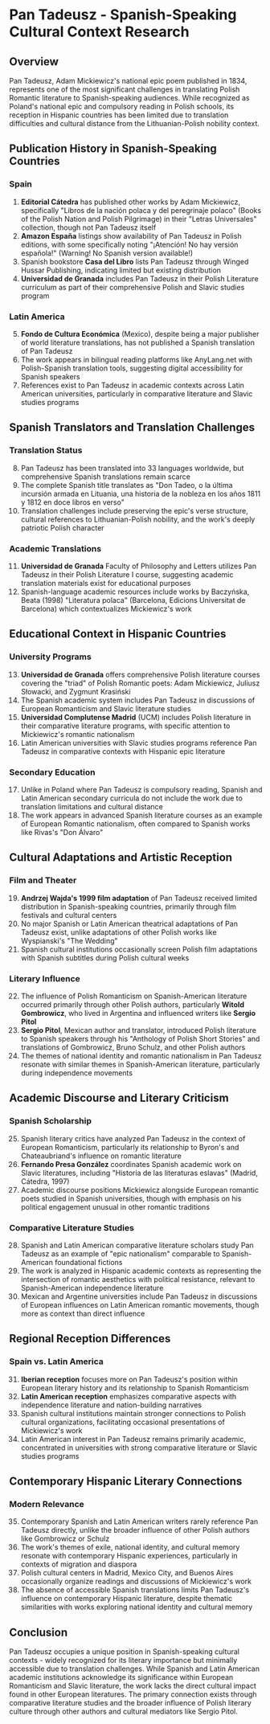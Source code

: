 # Pan Tadeusz - Spanish-Speaking Cultural Context Research

## Overview
Pan Tadeusz, Adam Mickiewicz's national epic poem published in 1834, represents one of the most significant challenges in translating Polish Romantic literature to Spanish-speaking audiences. While recognized as Poland's national epic and compulsory reading in Polish schools, its reception in Hispanic countries has been limited due to translation difficulties and cultural distance from the Lithuanian-Polish nobility context.

## Publication History in Spanish-Speaking Countries

### Spain
1. **Editorial Cátedra** has published other works by Adam Mickiewicz, specifically "Libros de la nación polaca y del peregrinaje polaco" (Books of the Polish Nation and Polish Pilgrimage) in their "Letras Universales" collection, though not Pan Tadeusz itself
2. **Amazon España** listings show availability of Pan Tadeusz in Polish editions, with some specifically noting "¡Atención! No hay versión española!" (Warning! No Spanish version available!)
3. Spanish bookstore **Casa del Libro** lists Pan Tadeusz through Winged Hussar Publishing, indicating limited but existing distribution
4. **Universidad de Granada** includes Pan Tadeusz in their Polish Literature curriculum as part of their comprehensive Polish and Slavic studies program

### Latin America
5. **Fondo de Cultura Económica** (Mexico), despite being a major publisher of world literature translations, has not published a Spanish translation of Pan Tadeusz
6. The work appears in bilingual reading platforms like AnyLang.net with Polish-Spanish translation tools, suggesting digital accessibility for Spanish speakers
7. References exist to Pan Tadeusz in academic contexts across Latin American universities, particularly in comparative literature and Slavic studies programs

## Spanish Translators and Translation Challenges

### Translation Status
8. Pan Tadeusz has been translated into 33 languages worldwide, but comprehensive Spanish translations remain scarce
9. The complete Spanish title translates as "Don Tadeo, o la última incursión armada en Lituania, una historia de la nobleza en los años 1811 y 1812 en doce libros en verso"
10. Translation challenges include preserving the epic's verse structure, cultural references to Lithuanian-Polish nobility, and the work's deeply patriotic Polish character

### Academic Translations
11. **Universidad de Granada** Faculty of Philosophy and Letters utilizes Pan Tadeusz in their Polish Literature I course, suggesting academic translation materials exist for educational purposes
12. Spanish-language academic resources include works by Baczyńska, Beata (1998) "Literatura polaca" (Barcelona, Edicions Universitat de Barcelona) which contextualizes Mickiewicz's work

## Educational Context in Hispanic Countries

### University Programs
13. **Universidad de Granada** offers comprehensive Polish literature courses covering the "triad" of Polish Romantic poets: Adam Mickiewicz, Juliusz Słowacki, and Zygmunt Krasiński
14. The Spanish academic system includes Pan Tadeusz in discussions of European Romanticism and Slavic literature studies
15. **Universidad Complutense Madrid** (UCM) includes Polish literature in their comparative literature programs, with specific attention to Mickiewicz's romantic nationalism
16. Latin American universities with Slavic studies programs reference Pan Tadeusz in comparative contexts with Hispanic epic literature

### Secondary Education
17. Unlike in Poland where Pan Tadeusz is compulsory reading, Spanish and Latin American secondary curricula do not include the work due to translation limitations and cultural distance
18. The work appears in advanced Spanish literature courses as an example of European Romantic nationalism, often compared to Spanish works like Rivas's "Don Álvaro"

## Cultural Adaptations and Artistic Reception

### Film and Theater
19. **Andrzej Wajda's 1999 film adaptation** of Pan Tadeusz received limited distribution in Spanish-speaking countries, primarily through film festivals and cultural centers
20. No major Spanish or Latin American theatrical adaptations of Pan Tadeusz exist, unlike adaptations of other Polish works like Wyspianski's "The Wedding"
21. Spanish cultural institutions occasionally screen Polish film adaptations with Spanish subtitles during Polish cultural weeks

### Literary Influence
22. The influence of Polish Romanticism on Spanish-American literature occurred primarily through other Polish authors, particularly **Witold Gombrowicz**, who lived in Argentina and influenced writers like **Sergio Pitol**
23. **Sergio Pitol**, Mexican author and translator, introduced Polish literature to Spanish speakers through his "Anthology of Polish Short Stories" and translations of Gombrowicz, Bruno Schulz, and other Polish authors
24. The themes of national identity and romantic nationalism in Pan Tadeusz resonate with similar themes in Spanish-American literature, particularly during independence movements

## Academic Discourse and Literary Criticism

### Spanish Scholarship
25. Spanish literary critics have analyzed Pan Tadeusz in the context of European Romanticism, particularly its relationship to Byron's and Chateaubriand's influence on romantic literature
26. **Fernando Presa González** coordinates Spanish academic work on Slavic literatures, including "Historia de las literaturas eslavas" (Madrid, Cátedra, 1997)
27. Academic discourse positions Mickiewicz alongside European romantic poets studied in Spanish universities, though with emphasis on his political engagement unusual in other romantic traditions

### Comparative Literature Studies
28. Spanish and Latin American comparative literature scholars study Pan Tadeusz as an example of "epic nationalism" comparable to Spanish-American foundational fictions
29. The work is analyzed in Hispanic academic contexts as representing the intersection of romantic aesthetics with political resistance, relevant to Spanish-American independence literature
30. Mexican and Argentine universities include Pan Tadeusz in discussions of European influences on Latin American romantic movements, though more as context than direct influence

## Regional Reception Differences

### Spain vs. Latin America
31. **Iberian reception** focuses more on Pan Tadeusz's position within European literary history and its relationship to Spanish Romanticism
32. **Latin American reception** emphasizes comparative aspects with independence literature and nation-building narratives
33. Spanish cultural institutions maintain stronger connections to Polish cultural organizations, facilitating occasional presentations of Mickiewicz's work
34. Latin American interest in Pan Tadeusz remains primarily academic, concentrated in universities with strong comparative literature or Slavic studies programs

## Contemporary Hispanic Literary Connections

### Modern Relevance
35. Contemporary Spanish and Latin American writers rarely reference Pan Tadeusz directly, unlike the broader influence of other Polish authors like Gombrowicz or Schulz
36. The work's themes of exile, national identity, and cultural memory resonate with contemporary Hispanic experiences, particularly in contexts of migration and diaspora
37. Polish cultural centers in Madrid, Mexico City, and Buenos Aires occasionally organize readings and discussions of Mickiewicz's work
38. The absence of accessible Spanish translations limits Pan Tadeusz's influence on contemporary Hispanic literature, despite thematic similarities with works exploring national identity and cultural memory

## Conclusion

Pan Tadeusz occupies a unique position in Spanish-speaking cultural contexts - widely recognized for its literary importance but minimally accessible due to translation challenges. While Spanish and Latin American academic institutions acknowledge its significance within European Romanticism and Slavic literature, the work lacks the direct cultural impact found in other European literatures. The primary connection exists through comparative literature studies and the broader influence of Polish literary culture through other authors and cultural mediators like Sergio Pitol.